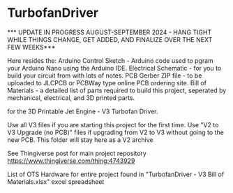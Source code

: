 # TurbofanDriver
*** UPDATE IN PROGRESS AUGUST-SEPTEMBER 2024 - HANG TIGHT WHILE THINGS CHANGE, GET ADDED, AND FINALIZE OVER THE NEXT FEW WEEKS***

Here resides the:
  Arduino Control Sketch   - Arduino code used to pgram your Arduino Nano using the Arduino IDE.
  Electrical Schematic     - for you to build your circuit from with lots of notes.
  PCB Gerber ZIP file      - to be uploaded to JLCPCB or PCBWay type online PCB ordering site.
  Bill of Materials        - a detailed list of parts required to build this project, seperated by mechanical, electrical, and 3D printed parts.
  
for the 3D Printable Jet Engine - V3 Turbofan Driver.

Use all V3 files if you are starting this project for the first time.
Use "V2 to V3 Upgrade (no PCB)" files if upgrading from V2 to V3 without going to the new PCB. This folder will stay here as a V2 archive

See Thingiverse post for main project repository
https://www.thingiverse.com/thing:4743929

List of OTS Hardware for entire project found in "TurbofanDriver - V3 Bill of Materials.xlsx" excel spreadsheet

